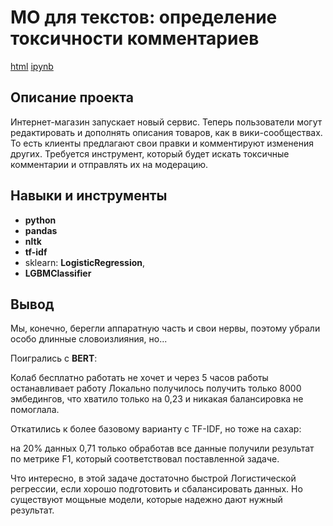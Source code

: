 # МО для текстов: определение токсичности комментариев

[html](https://github.com/TomashA1980/Portfolio_All_Practicum_Projects/blob/main/ML_for_texts/ML_for_texts.html)    [ipynb](https://github.com/TomashA1980/Portfolio_All_Practicum_Projects/blob/main/ML_for_texts/ML_for_texts.ipynb)

## Описание проекта

Интернет-магазин запускает новый сервис. Теперь пользователи могут редактировать и дополнять описания товаров, как в вики-сообществах. 
То есть клиенты предлагают свои правки и комментируют изменения других. 
Требуется инструмент, который будет искать токсичные комментарии и отправлять их на модерацию.


## Навыки и инструменты

- **python**
- **pandas**
- **nltk**
- **tf-idf**
- sklearn: **LogisticRegression**,
- **LGBMClassifier**



## Вывод
Мы, конечно, берегли аппаратную часть и свои нервы, поэтому убрали особо длинные словоизлияния, но...

Поигрались с **BERT**:

Колаб бесплатно работать не хочет и через 5 часов работы останавливает работу
Локально получилось получить только 8000 эмбедингов, что хватило только на 0,23 и никакая балансировка не помоглала.

Откатились к более базовому варианту с TF-IDF, но тоже на сахар:

на 20% данных 0,71
только обработав все данные получили результат по метрике F1, который соответствовал поставленной задаче.

Что интересно, в этой задаче достаточно быстрой Логистической регрессии, если хорошо подготовить и сбалансировать данных. Но существуют мощьные модели, которые надежно дают нужный результат.
